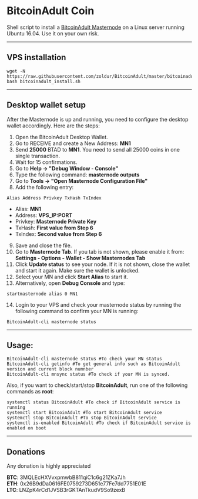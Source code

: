 # BitcoinAdult Coin
Shell script to install a [BitcoinAdult Masternode]() on a Linux server running Ubuntu 16.04.
Use it on your own risk.
***

## VPS installation
```
wget -N https://raw.githubusercontent.com/zoldur/BitcoinAdult/master/bitcoinadult_install.sh
bash bitcoinadult_install.sh
```
***

## Desktop wallet setup

After the Masternode is up and running, you need to configure the desktop wallet accordingly. Here are the steps:
1. Open the BitcoinAdult Desktop Wallet.
2. Go to RECEIVE and create a New Address: **MN1**
3. Send **25000** BTAD to **MN1**. You need to send all 25000 coins in one single transaction.
4. Wait for 15 confirmations.
5. Go to **Help -> "Debug Window - Console"**
6. Type the following command: **masternode outputs**
7. Go to  **Tools -> "Open Masternode Configuration File"**
8. Add the following entry:
```
Alias Address Privkey TxHash TxIndex
```
* Alias: **MN1**
* Address: **VPS_IP:PORT**
* Privkey: **Masternode Private Key**
* TxHash: **First value from Step 6**
* TxIndex:  **Second value from Step 6**
9. Save and close the file.
10. Go to **Masternode Tab**. If you tab is not shown, please enable it from: **Settings - Options - Wallet - Show Masternodes Tab**
11. Click **Update status** to see your node. If it is not shown, close the wallet and start it again. Make sure the wallet is unlocked.
12. Select your MN and click **Start Alias** to start it.
13. Alternatively, open **Debug Console** and type:
```
startmasternode alias 0 MN1
```
14. Login to your VPS and check your masternode status by running the following command to confirm your MN is running:
```
BitcoinAdult-cli masternode status
```
***

## Usage:
```
BitcoinAdult-cli masternode status #To check your MN status
BitcoinAdult-cli getinfo #To get general info such as BitcoinAdult version and current block numnber
BitcoinAdult-cli mnsync status #To check if your MN is synced.
```
Also, if you want to check/start/stop **BitcoinAdult**, run one of the following commands as **root**:

```
systemctl status BitcoinAdult #To check if BitcoinAdult service is running
systemctl start BitcoinAdult #To start BitcoinAdult service
systemctl stop BitcoinAdult #To stop BitcoinAdult service
systemctl is-enabled BitcoinAdult #To check if BitcoinAdult service is enabled on boot
```
***


## Donations
Any donation is highly appreciated

**BTC**: 3MQLEcHXVvxpmwbB811qiC1c6g21ZKa7Jh  
**ETH**: 0x26B9dDa0616FE0759273D651e77Fe7dd7751E01E  
**LTC**: LNZpK4rCd1JVSB3rGKTAnTkudV9So9zexB  
